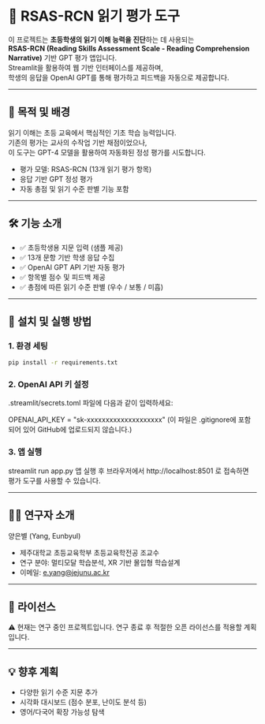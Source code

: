 # 📘 RSAS-RCN 읽기 평가 도구

이 프로젝트는 **초등학생의 읽기 이해 능력을 진단**하는 데 사용되는  
**RSAS-RCN (Reading Skills Assessment Scale - Reading Comprehension Narrative)** 기반 GPT 평가 앱입니다.  
Streamlit을 활용하여 웹 기반 인터페이스를 제공하며,  
학생의 응답을 OpenAI GPT를 통해 평가하고 피드백을 자동으로 제공합니다.

---

## 📌 목적 및 배경

읽기 이해는 초등 교육에서 핵심적인 기초 학습 능력입니다.  
기존의 평가는 교사의 수작업 기반 채점이었으나,  
이 도구는 GPT-4 모델을 활용하여 자동화된 정성 평가를 시도합니다.

- 평가 모델: RSAS-RCN (13개 읽기 평가 항목)
- 응답 기반 GPT 정성 평가
- 자동 총점 및 읽기 수준 판별 기능 포함

---

## 🛠 기능 소개

- ✅ 초등학생용 지문 입력 (샘플 제공)
- ✅ 13개 문항 기반 학생 응답 수집
- ✅ OpenAI GPT API 기반 자동 평가
- ✅ 항목별 점수 및 피드백 제공
- ✅ 총점에 따른 읽기 수준 판별 (우수 / 보통 / 미흡)

---

## 🚀 설치 및 실행 방법

### 1. 환경 세팅

```bash
pip install -r requirements.txt
```

### 2. OpenAI API 키 설정
.streamlit/secrets.toml 파일에 다음과 같이 입력하세요:

OPENAI_API_KEY = "sk-xxxxxxxxxxxxxxxxxxxx"
(이 파일은 .gitignore에 포함되어 있어 GitHub에 업로드되지 않습니다.)

### 3. 앱 실행
streamlit run app.py
앱 실행 후 브라우저에서 http://localhost:8501 로 접속하면 평가 도구를 사용할 수 있습니다.

---

## 👩‍🔬 연구자 소개
양은별 (Yang, Eunbyul)

- 제주대학교 초등교육학부 초등교육학전공 조교수
- 연구 분야: 멀티모달 학습분석, XR 기반 몰입형 학습설계
- 이메일: e.yang@jejunu.ac.kr

---

## 📄 라이선스
⚠️ 현재는 연구 중인 프로젝트입니다.
연구 종료 후 적절한 오픈 라이선스를 적용할 계획입니다.

---

## 💡 향후 계획
- 다양한 읽기 수준 지문 추가
- 시각화 대시보드 (점수 분포, 난이도 분석 등)
- 영어/다국어 확장 가능성 탐색


